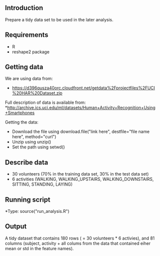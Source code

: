## Introduction

Prepare a tidy data set to be used in the later analysis. 

## Requirements
* R
* reshape2 package

## Getting data

We are using data from: 
* https://d396qusza40orc.cloudfront.net/getdata%2Fprojectfiles%2FUCI%20HAR%20Dataset.zip 

Full description of data is available from:
*http://archive.ics.uci.edu/ml/datasets/Human+Activity+Recognition+Using+Smartphones 

Getting the data:
* Download the file using download.file("link here", destfile="file name here", method="curl")
* Unzip using unzip()
* Set the path using setwd()

## Describe data

* 30 volunteers (70% in the training data set, 30% in the test data set)
* 6 activities (WALKING, WALKING_UPSTAIRS, WALKING_DOWNSTAIRS, SITTING, STANDING, LAYING)

## Running script
*Type: source("run_analysis.R")

## Output

A tidy dataset that contains 180 rows ( = 30 volunteers * 6 activies), and 81 columns (subject, activity + all colums from the data that contained eiher mean or std in the feature names). 